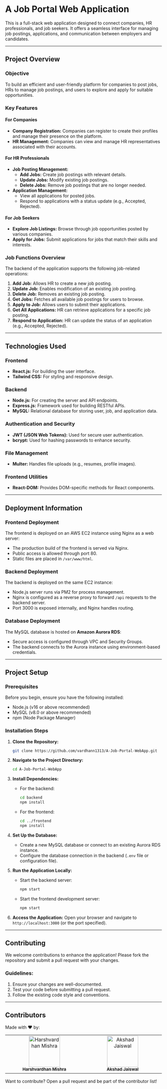 # **A Job Portal Web Application**

This is a full-stack web application designed to connect companies, HR professionals, and job seekers. It offers a seamless interface for managing job postings, applications, and communication between employers and candidates.

---

## **Project Overview**

### **Objective**

To build an efficient and user-friendly platform for companies to post jobs, HRs to manage job postings, and users to explore and apply for suitable opportunities.

### **Key Features**

#### **For Companies**

- **Company Registration:** Companies can register to create their profiles and manage their presence on the platform.
- **HR Management:** Companies can view and manage HR representatives associated with their accounts.

#### **For HR Professionals**

- **Job Posting Management:**
  - **Add Jobs:** Create job postings with relevant details.
  - **Update Jobs:** Modify existing job postings.
  - **Delete Jobs:** Remove job postings that are no longer needed.
- **Application Management:**
  - View all applications for posted jobs.
  - Respond to applications with a status update (e.g., Accepted, Rejected).

#### **For Job Seekers**

- **Explore Job Listings:** Browse through job opportunities posted by various companies.
- **Apply for Jobs:** Submit applications for jobs that match their skills and interests.

### **Job Functions Overview**

The backend of the application supports the following job-related operations:

1. **Add Job:** Allows HR to create a new job posting.
2. **Update Job:** Enables modification of an existing job posting.
3. **Delete Job:** Removes an existing job posting.
4. **Get Jobs:** Fetches all available job postings for users to browse.
5. **Apply to Job:** Allows users to submit their applications.
6. **Get All Applications:** HR can retrieve applications for a specific job posting.
7. **Respond to Application:** HR can update the status of an application (e.g., Accepted, Rejected).

---

## **Technologies Used**

### **Frontend**

- **React.js:** For building the user interface.
- **Tailwind CSS:** For styling and responsive design.

### **Backend**

- **Node.js:** For creating the server and API endpoints.
- **Express.js:** Framework used for building RESTful APIs.
- **MySQL:** Relational database for storing user, job, and application data.

### **Authentication and Security**

- **JWT (JSON Web Tokens):** Used for secure user authentication.
- **bcrypt:** Used for hashing passwords to enhance security.

### **File Management**

- **Multer:** Handles file uploads (e.g., resumes, profile images).

### **Frontend Utilities**

- **React-DOM:** Provides DOM-specific methods for React components.

---

## **Deployment Information**

### **Frontend Deployment**

The frontend is deployed on an AWS EC2 instance using Nginx as a web server:

- The production build of the frontend is served via Nginx.
- Public access is allowed through port 80.
- Static files are placed in `/var/www/html`.

### **Backend Deployment**

The backend is deployed on the same EC2 instance:

- Node.js server runs via PM2 for process management.
- Nginx is configured as a reverse proxy to forward `/api` requests to the backend server.
- Port 3000 is exposed internally, and Nginx handles routing.

### **Database Deployment**

The MySQL database is hosted on **Amazon Aurora RDS**:

- Secure access is configured through VPC and Security Groups.
- The backend connects to the Aurora instance using environment-based credentials.

---

## **Project Setup**

### **Prerequisites**

Before you begin, ensure you have the following installed:

- Node.js (v16 or above recommended)
- MySQL (v8.0 or above recommended)
- npm (Node Package Manager)

### **Installation Steps**

1. **Clone the Repository:**
   ```bash
   git clone https://github.com/vardhann1313/A-Job-Portal-WebApp.git
   ```

2. **Navigate to the Project Directory:**
   ```bash
   cd A-Job-Portal-WebApp
   ```

3. **Install Dependencies:**

   - For the backend:
     ```bash
     cd backend  
     npm install
     ```

   - For the frontend:
     ```bash
     cd ../frontend  
     npm install
     ```

4. **Set Up the Database:**

   - Create a new MySQL database or connect to an existing Aurora RDS instance.
   - Configure the database connection in the backend (`.env` file or configuration file).

5. **Run the Application Locally:**

   - Start the backend server:
     ```bash
     npm start
     ```

   - Start the frontend development server:
     ```bash
     npm start
     ```

6. **Access the Application:**
   Open your browser and navigate to `http://localhost:3000` (or the port specified).

---

## **Contributing**

We welcome contributions to enhance the application! Please fork the repository and submit a pull request with your changes.

### **Guidelines:**

1. Ensure your changes are well-documented.
2. Test your code before submitting a pull request.
3. Follow the existing code style and conventions.

---

## **Contributors**

Made with ❤️ by:

<table>
  <tbody>
    <tr>
      <td align="center" valign="top" width="14.28%"><a href="https://www.linkedin.com/in/harsh-vardhan-mishra-19729b185/"><img src="https://avatars.githubusercontent.com/u/79779459?v=4" width="100px;" alt="Harshvardhan Mishra"/><br /><sub><b>Harshvardhan Mishra</b></sub></a><br /></td>
      <td align="center" valign="top" width="14.28%"><a href="https://github.com/akshadjaiswal"><img src="https://avatars.githubusercontent.com/u/111684658?v=4" width="100px;" alt="Akshad Jaiswal"/><br /><sub><b>Akshad Jaiswal</b></sub></a><br /></td>
    </tr>
  </tbody>
</table>

Want to contribute? Open a pull request and be part of the contributor list!
